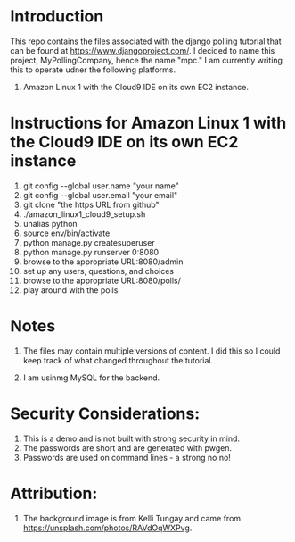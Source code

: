 # Introduction

This repo contains the files associated with the django polling tutorial that can be found at https://www.djangoproject.com/.  I decided to name this project, MyPollingCompany, hence the name "mpc."  I am currently writing this to operate udner the following platforms.

1. Amazon Linux 1 with the Cloud9 IDE on its own EC2 instance.

# Instructions for Amazon Linux 1 with the Cloud9 IDE on its own EC2 instance

1.  git config --global user.name "your name"
2.  git config --global user.email "your email"
3.  git clone "the https URL from github"
4.  ./amazon_linux1_cloud9_setup.sh
5.  unalias python
6.  source env/bin/activate
7.  python manage.py createsuperuser
8.  python manage.py runserver 0:8080 
9.  browse to the appropriate URL:8080/admin
10. set up any users, questions, and choices
11. browse to the appropriate URL:8080/polls/
12. play around with the polls

# Notes

1. The files may contain multiple versions of content.  I did this so I could keep track of what changed throughout the tutorial.

2. I am usinmg MySQL for the backend.

# Security Considerations:

1. This is a demo and is not built with strong security in mind.
2. The passwords are short and are generated with pwgen.
3. Passwords are used on command lines - a strong no no!

# Attribution:

1. The background image is from Kelli Tungay and came from https://unsplash.com/photos/RAVdOqWXPvg.
